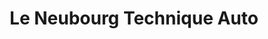 ---
title: "Le Neubourg Technique Auto"
url: /crosville-la-vieille/le-neubourg-technique-auto/
shop: Autowerkstatt
---
